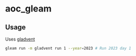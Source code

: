 # aoc_gleam

## Usage

Uses [gladvent](https://hexdocs.pm/gladvent/)

```sh
gleam run -m gladvent run 1 --year=2023 # Run 2023 day 1
```
